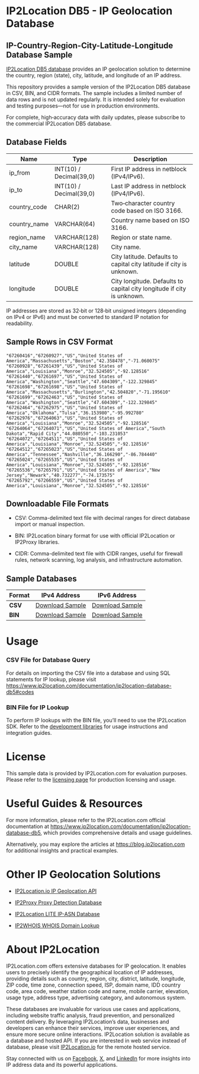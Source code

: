 
# IP2Location DB5 - IP Geolocation Database

## IP-Country-Region-City-Latitude-Longitude Database Sample

[IP2Location DB5 database](https://www.ip2location.com/database/db5-ip-country-region-city-latitude-longitude) provides an IP geolocation solution to determine the country, region (state), city, latitude, and longitude of an IP address.

This repository provides a sample version of the IP2Location DB5 database in CSV, BIN, and CIDR formats. The sample includes a limited number of data rows and is not updated regularly. It is intended solely for evaluation and testing purposes—not for use in production environments.

For complete, high‑accuracy data with daily updates, please subscribe to the commercial IP2Location DB5 database.

## Database Fields

| **Name**        | **Type**                    | **Description**                                                                 |
|-----------------|-----------------------------|---------------------------------------------------------------------------------|
| ip_from         | INT(10) / Decimal(39,0)     | First IP address in netblock (IPv4/IPv6).                                       |
| ip_to           | INT(10) / Decimal(39,0)     | Last IP address in netblock (IPv4/IPv6).                                        |
| country_code    | CHAR(2)                     | Two‑character country code based on ISO 3166.                                   |
| country_name    | VARCHAR(64)                 | Country name based on ISO 3166.                                                 |
| region_name     | VARCHAR(128)                | Region or state name.                                                            |
| city_name       | VARCHAR(128)                | City name.                                                                       |
| latitude        | DOUBLE                      | City latitude. Defaults to capital city latitude if city is unknown.            |
| longitude       | DOUBLE                      | City longitude. Defaults to capital city longitude if city is unknown.          |

IP addresses are stored as 32‑bit or 128‑bit unsigned integers (depending on IPv4 or IPv6) and must be converted to standard IP notation for readability.

## Sample Rows in CSV Format
```csv
"67260416","67260927","US","United States of America","Massachusetts","Boston","42.358478","-71.060075"
"67260928","67261439","US","United States of America","Louisiana","Monroe","32.524505","-92.128516"
"67261440","67261697","US","United States of America","Washington","Seattle","47.604309","-122.329845"
"67261698","67261698","US","United States of America","Massachusetts","Burlington","42.504820","-71.195610"
"67261699","67262463","US","United States of America","Washington","Seattle","47.604309","-122.329845"
"67262464","67262975","US","United States of America","Oklahoma","Tulsa","36.153980","-95.992780"
"67262976","67264063","US","United States of America","Louisiana","Monroe","32.524505","-92.128516"
"67264064","67264071","US","United States of America","South Dakota","Rapid City","44.080550","-103.231053"
"67264072","67264511","US","United States of America","Louisiana","Monroe","32.524505","-92.128516"
"67264512","67265023","US","United States of America","Tennessee","Nashville","36.166290","-86.784440"
"67265024","67265535","US","United States of America","Louisiana","Monroe","32.524505","-92.128516"
"67265536","67265791","US","United States of America","New Jersey","Newark","40.732277","-74.173575"
"67265792","67266559","US","United States of America","Louisiana","Monroe","32.524505","-92.128516"
```

## Downloadable File Formats

- CSV: Comma-delimited text file with decimal ranges for direct database import or manual inspection.

- BIN: IP2Location binary format for use with official IP2Location or IP2Proxy libraries.

- CIDR: Comma-delimited text file with CIDR ranges, useful for firewall rules, network scanning, log analysis, and infrastructure automation.

## Sample Databases

| Format       | IPv4 Address                                                                                                         | IPv6 Address                                                                                                         |
|--------------|---------------------------------------------------------------------------------------------------------------------|---------------------------------------------------------------------------------------------------------------------|
| **CSV**      | [Download Sample](https://github.com/ip2location/sample-databases/tree/main/IP2Location/DB5/ip2location-db5-sample.ipv4.csv) | [Download Sample](https://github.com/ip2location/sample-databases/tree/main/IP2Location/DB5/ip2location-db5-sample.ipv6.csv) |
| **BIN**      | [Download Sample](https://github.com/ip2location/sample-databases/tree/main/IP2Location/DB5/ip2location-db5-sample.ipv4.bin) | [Download Sample](https://github.com/ip2location/sample-databases/tree/main/IP2Location/DB5/ip2location-db5-sample.ipv6.bin) |

# Usage

### CSV File for Database Query

For details on importing the CSV file into a database and using SQL statements for IP lookup, please visit <https://www.ip2location.com/documentation/ip2location-database-db5#codes>

### BIN File for IP Lookup

To perform IP lookups with the BIN file, you’ll need to use the IP2Location SDK. Refer to the [development libraries](https://www.ip2location.com/development-libraries/) for usage instructions and integration guides.

# License

This sample data is provided by IP2Location.com for evaluation purposes. Please refer to the [licensing page](https://www.ip2location.com/licensing) for production licensing and usage.

# Useful Guides & Resources

For more information, please refer to the IP2Location.com official documentation at <https://www.ip2location.com/documentation/ip2location-database-db5>, which provides comprehensive details and usage guidelines.

Alternatively, you may explore the articles at <https://blog.ip2location.com> for additional insights and practical examples.

# Other IP Geolocation Solutions

- [IP2Location.io IP Geolocation API](https://www.ip2location.io)

- [IP2Proxy Proxy Detection Database](https://www.ip2location.com/database/ip2proxy)

- [IP2Location LITE IP-ASN Database](https://lite.ip2location.com/database-asn)

- [IP2WHOIS WHOIS Domain Lookup](https://www.ip2whois.com/)

# About IP2Location

IP2Location.com offers extensive databases for IP geolocation. It enables users to precisely identify the geographical location of IP addresses, providing details such as country, region, city, district, latitude, longitude, ZIP code, time zone, connection speed, ISP, domain name, IDD country code, area code, weather station code and name, mobile carrier, elevation, usage type, address type, advertising category, and autonomous system.

These databases are invaluable for various use cases and applications, including website traffic analysis, fraud prevention, and personalized content delivery. By leveraging IP2Location’s data, businesses and developers can enhance their services, improve user experiences, and ensure more secure online interactions. IP2Location solution is available as a database and hosted API. If you are interested in web service instead of database, please visit [IP2Location.io](https://www.ip2location.io) for the remote hosted service.

Stay connected with us on [Facebook](https://www.facebook.com/ip2location), [X](https://x.com/ip2location), and [LinkedIn](https://www.linkedin.com/company/ip2location) for more insights into IP address data and its powerful applications.
